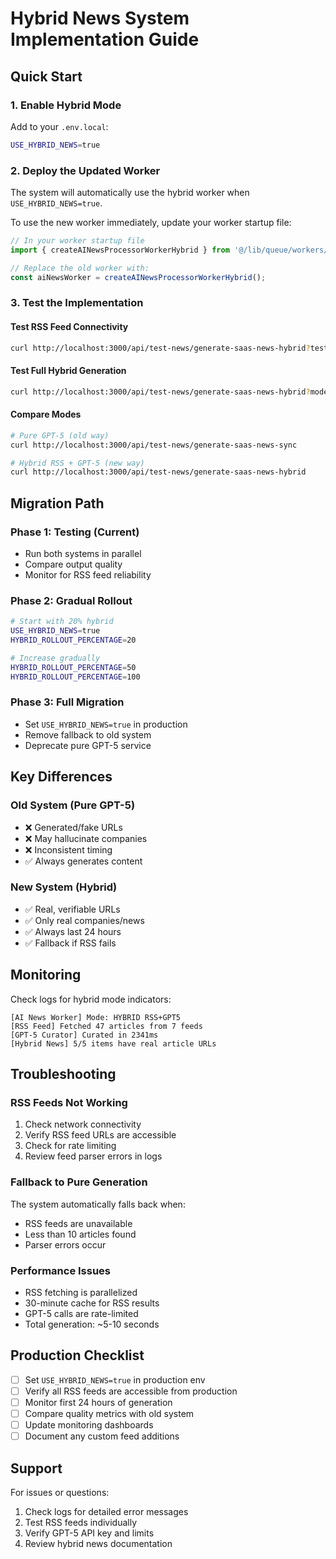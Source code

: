 # Hybrid News System Implementation Guide

## Quick Start

### 1. Enable Hybrid Mode

Add to your `.env.local`:

```bash
USE_HYBRID_NEWS=true
```

### 2. Deploy the Updated Worker

The system will automatically use the hybrid worker when `USE_HYBRID_NEWS=true`.

To use the new worker immediately, update your worker startup file:

```typescript
// In your worker startup file
import { createAINewsProcessorWorkerHybrid } from '@/lib/queue/workers/ai-news-processor-hybrid';

// Replace the old worker with:
const aiNewsWorker = createAINewsProcessorWorkerHybrid();
```

### 3. Test the Implementation

#### Test RSS Feed Connectivity

```bash
curl http://localhost:3000/api/test-news/generate-saas-news-hybrid?testRss=true
```

#### Test Full Hybrid Generation

```bash
curl http://localhost:3000/api/test-news/generate-saas-news-hybrid?mode=hybrid
```

#### Compare Modes

```bash
# Pure GPT-5 (old way)
curl http://localhost:3000/api/test-news/generate-saas-news-sync

# Hybrid RSS + GPT-5 (new way)
curl http://localhost:3000/api/test-news/generate-saas-news-hybrid
```

## Migration Path

### Phase 1: Testing (Current)

- Run both systems in parallel
- Compare output quality
- Monitor for RSS feed reliability

### Phase 2: Gradual Rollout

```bash
# Start with 20% hybrid
USE_HYBRID_NEWS=true
HYBRID_ROLLOUT_PERCENTAGE=20

# Increase gradually
HYBRID_ROLLOUT_PERCENTAGE=50
HYBRID_ROLLOUT_PERCENTAGE=100
```

### Phase 3: Full Migration

- Set `USE_HYBRID_NEWS=true` in production
- Remove fallback to old system
- Deprecate pure GPT-5 service

## Key Differences

### Old System (Pure GPT-5)

- ❌ Generated/fake URLs
- ❌ May hallucinate companies
- ❌ Inconsistent timing
- ✅ Always generates content

### New System (Hybrid)

- ✅ Real, verifiable URLs
- ✅ Only real companies/news
- ✅ Always last 24 hours
- ✅ Fallback if RSS fails

## Monitoring

Check logs for hybrid mode indicators:

```
[AI News Worker] Mode: HYBRID RSS+GPT5
[RSS Feed] Fetched 47 articles from 7 feeds
[GPT-5 Curator] Curated in 2341ms
[Hybrid News] 5/5 items have real article URLs
```

## Troubleshooting

### RSS Feeds Not Working

1. Check network connectivity
2. Verify RSS feed URLs are accessible
3. Check for rate limiting
4. Review feed parser errors in logs

### Fallback to Pure Generation

The system automatically falls back when:

- RSS feeds are unavailable
- Less than 10 articles found
- Parser errors occur

### Performance Issues

- RSS fetching is parallelized
- 30-minute cache for RSS results
- GPT-5 calls are rate-limited
- Total generation: ~5-10 seconds

## Production Checklist

- [ ] Set `USE_HYBRID_NEWS=true` in production env
- [ ] Verify all RSS feeds are accessible from production
- [ ] Monitor first 24 hours of generation
- [ ] Compare quality metrics with old system
- [ ] Update monitoring dashboards
- [ ] Document any custom feed additions

## Support

For issues or questions:

1. Check logs for detailed error messages
2. Test RSS feeds individually
3. Verify GPT-5 API key and limits
4. Review hybrid news documentation

